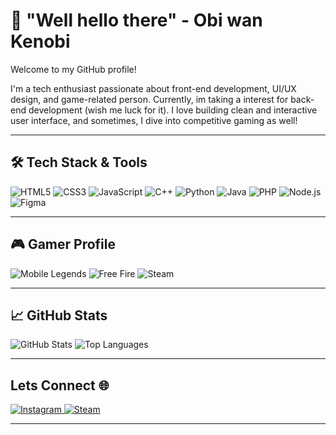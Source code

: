 # 👋 "Well hello there" - Obi wan Kenobi

Welcome to my GitHub profile!

I'm a tech enthusiast passionate about front-end development, UI/UX design, and game-related person. Currently, im taking a interest for back-end development (wish me luck for it). I love building clean and interactive user interface, and sometimes, I dive into competitive gaming as well!

---

## 🛠️ Tech Stack & Tools

<p align="left">
  <img src="https://img.shields.io/badge/HTML5-E34F26?style=for-the-badge&logo=html5&logoColor=white" alt="HTML5"/>
  <img src="https://img.shields.io/badge/CSS3-1572B6?style=for-the-badge&logo=css3&logoColor=white" alt="CSS3"/>
  <img src="https://img.shields.io/badge/JavaScript-F7DF1E?style=for-the-badge&logo=javascript&logoColor=black" alt="JavaScript"/>
  <img src="https://img.shields.io/badge/C++-00599C?style=for-the-badge&logo=c%2B%2B&logoColor=white" alt="C++"/>
  <img src="https://img.shields.io/badge/Python-3776AB?style=for-the-badge&logo=python&logoColor=white" alt="Python"/>
  <img src="https://img.shields.io/badge/Java-007396?style=for-the-badge&logo=java&logoColor=white" alt="Java"/>
  <img src="https://img.shields.io/badge/PHP-777BB4?style=for-the-badge&logo=php&logoColor=white" alt="PHP"/>
  <img src="https://img.shields.io/badge/Node.js-339933?style=for-the-badge&logo=node.js&logoColor=white" alt="Node.js"/>
  <img src="https://img.shields.io/badge/Figma-F24E1E?style=for-the-badge&logo=figma&logoColor=white" alt="Figma"/>
</p>

---

## 🎮 Gamer Profile

<p>
  <img src="https://img.shields.io/badge/Mobile%20Legends-%231D9BF0?style=for-the-badge&logo=mobile%20legends&logoColor=white" alt="Mobile Legends" />
  <img src="https://img.shields.io/badge/Free%20Fire-%23FF0000?style=for-the-badge&logo=garena&logoColor=white" alt="Free Fire" />
  <img src="https://img.shields.io/badge/Steam-000000?style=for-the-badge&logo=steam&logoColor=white" alt="Steam"/>
</p>

---

## 📈 GitHub Stats

<p align="left">
  <img src="https://github-readme-stats.vercel.app/api?username=habibiezkrillh&show_icons=true&theme=tokyonight" alt="GitHub Stats" />
  <img src="https://github-readme-stats.vercel.app/api/top-langs/?username=habibiezkrillh&layout=compact&theme=tokyonight" alt="Top Languages" />
</p>

---

## Lets Connect 🌐

<p>
  <a href="https://instagram.com/bb_zk_" target="_blank">
    <img src="https://img.shields.io/badge/Instagram-E4405F?style=for-the-badge&logo=instagram&logoColor=white" alt="Instagram"/>
  </a>
  <a href="https://steamcommunity.com/id/zikrillahhabibie" target="_blank">
    <img src="https://img.shields.io/badge/Steam-000000?style=for-the-badge&logo=steam&logoColor=white" alt="Steam"/>
  </a>
</p>

---
